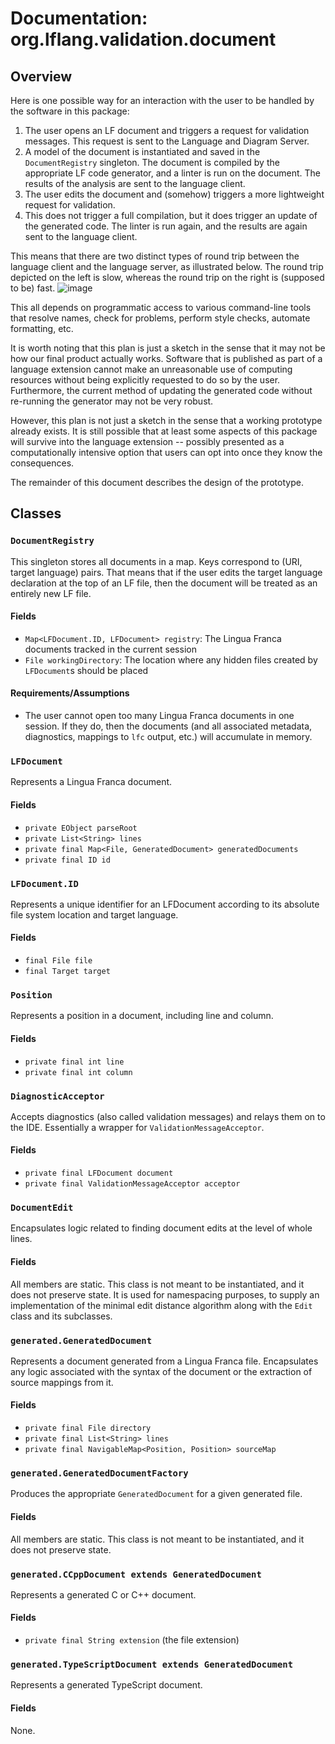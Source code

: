 # Documentation: org.lflang.validation.document

## Overview

Here is one possible way for an interaction with the user to be handled by the software in this package:
1. The user opens an LF document and triggers a request for validation messages. This request is sent to the Language and Diagram Server.
1. A model of the document is instantiated and saved in the `DocumentRegistry` singleton. The document is compiled by the appropriate LF code generator, and a linter is run on the document. The results of the analysis are sent to the language client.
1. The user edits the document and (somehow) triggers a more lightweight request for validation.
1. This does not trigger a full compilation, but it does trigger an update of the generated code. The linter is run again, and the results are again sent to the language client.

This means that there are two distinct types of round trip between the language client and the language server, as illustrated below. The round trip depicted on the left is slow, whereas the round trip on the right is (supposed to be) fast.
![image](https://user-images.githubusercontent.com/33707478/130903997-0854b94c-d3b9-40d2-88e2-585df38d90a2.png)

This all depends on programmatic access to various command-line tools that resolve names, check for problems, perform style checks, automate formatting, etc.

It is worth noting that this plan is just a sketch in the sense that it may not be how our final product actually works. Software that is published as part of a language extension cannot make an unreasonable use of computing resources without being explicitly requested to do so by the user. Furthermore, the current method of updating the generated code without re-running the generator may not be very robust.

However, this plan is not just a sketch in the sense that a working prototype already exists. It is still possible that at least some aspects of this package will survive into the language extension -- possibly presented as a computationally intensive option that users can opt into once they know the consequences.

The remainder of this document describes the design of the prototype.

## Classes

### `DocumentRegistry`
This singleton stores all documents in a map. Keys correspond to (URI, target language) pairs. That means that if the user edits the target language declaration at the top of an LF file, then the document will be treated as an entirely new LF file.

#### Fields
* `Map<LFDocument.ID, LFDocument> registry`: The Lingua Franca documents tracked in the current session
* `File workingDirectory`: The location where any hidden files created by `LFDocument`s should be placed

#### Requirements/Assumptions
* The user cannot open too many Lingua Franca documents in one session. If they do, then the documents (and all associated metadata, diagnostics, mappings to `lfc` output, etc.) will accumulate in memory.

### `LFDocument`
Represents a Lingua Franca document.

#### Fields
* `private EObject parseRoot`
* `private List<String> lines`
* `private final Map<File, GeneratedDocument> generatedDocuments`
* `private final ID id`

### `LFDocument.ID`
Represents a unique identifier for an LFDocument according to its absolute file system location and target language.

#### Fields
* `final File file`
* `final Target target`

### `Position`
Represents a position in a document, including line and column.

#### Fields
* `private final int line`
* `private final int column`

### `DiagnosticAcceptor`
Accepts diagnostics (also called validation messages) and relays them on to the IDE. Essentially a wrapper for `ValidationMessageAcceptor`.

#### Fields
* `private final LFDocument document`
* `private final ValidationMessageAcceptor acceptor`

### `DocumentEdit`
Encapsulates logic related to finding document edits at the level of whole lines.

#### Fields
All members are static. This class is not meant to be instantiated, and it does not preserve state. It is used for namespacing purposes, to supply an implementation of the minimal edit distance algorithm along with the `Edit` class and its subclasses.

### `generated.GeneratedDocument`
Represents a document generated from a Lingua Franca file. Encapsulates any logic associated with the syntax of the document or the extraction of source mappings from it.

#### Fields
* `private final File directory`
* `private final List<String> lines`
* `private final NavigableMap<Position, Position> sourceMap`

### `generated.GeneratedDocumentFactory`
Produces the appropriate `GeneratedDocument` for a given generated file.

#### Fields
All members are static. This class is not meant to be instantiated, and it does not preserve state.

### `generated.CCppDocument extends GeneratedDocument`
Represents a generated C or C++ document.

#### Fields
* `private final String extension` (the file extension)

### `generated.TypeScriptDocument extends GeneratedDocument`
Represents a generated TypeScript document.

#### Fields
None.
